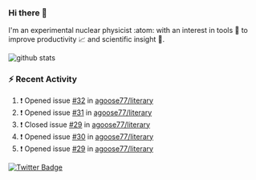 ### Hi there 👋 

I'm an experimental nuclear physicist :atom: with an interest in tools :wrench: to improve productivity :chart_with_upwards_trend: and scientific insight :telescope:.

![github stats](https://github-readme-stats.vercel.app/api?username=agoose77&show_icons=true&hide_rank=true&hide_title=true&bg_color=30,e76445,904e95&text_color=efe3ec&icon_color=efe3ec)
<!--
**agoose77/agoose77** is a ✨ _special_ ✨ repository because its `README.md` (this file) appears on your GitHub profile.

Here are some ideas to get you started:

- 🔭 I’m currently working on ...
- 🌱 I’m currently learning ...
- 👯 I’m looking to collaborate on ...
- 🤔 I’m looking for help with ...
- 💬 Ask me about ...
- 📫 How to reach me: ...
- 😄 Pronouns: ...
- ⚡ Fun fact: ...
-->

### :zap: Recent Activity
<!--START_SECTION:activity-->
1. ❗️ Opened issue [#32](https://github.com/agoose77/literary/issues/32) in [agoose77/literary](https://github.com/agoose77/literary)
2. ❗️ Opened issue [#31](https://github.com/agoose77/literary/issues/31) in [agoose77/literary](https://github.com/agoose77/literary)
3. ❗️ Closed issue [#29](https://github.com/agoose77/literary/issues/29) in [agoose77/literary](https://github.com/agoose77/literary)
4. ❗️ Opened issue [#30](https://github.com/agoose77/literary/issues/30) in [agoose77/literary](https://github.com/agoose77/literary)
5. ❗️ Opened issue [#29](https://github.com/agoose77/literary/issues/29) in [agoose77/literary](https://github.com/agoose77/literary)
<!--END_SECTION:activity-->


[![Twitter Badge](https://img.shields.io/twitter/follow/agoose77?style=flat-square&logo=Twitter&logoColor=white&color=cornflowerblue)](https://twitter.com/agoose77)
